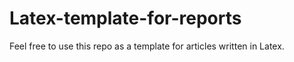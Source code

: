 Latex-template-for-reports
==========================

Feel free to use this repo as a template for articles written in Latex.